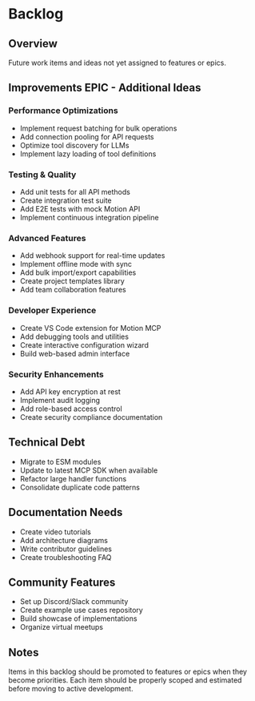 # Backlog

## Overview
Future work items and ideas not yet assigned to features or epics.

## Improvements EPIC - Additional Ideas

### Performance Optimizations
- Implement request batching for bulk operations
- Add connection pooling for API requests
- Optimize tool discovery for LLMs
- Implement lazy loading of tool definitions

### Testing & Quality
- Add unit tests for all API methods
- Create integration test suite
- Add E2E tests with mock Motion API
- Implement continuous integration pipeline

### Advanced Features
- Add webhook support for real-time updates
- Implement offline mode with sync
- Add bulk import/export capabilities
- Create project templates library
- Add team collaboration features

### Developer Experience
- Create VS Code extension for Motion MCP
- Add debugging tools and utilities
- Create interactive configuration wizard
- Build web-based admin interface

### Security Enhancements
- Add API key encryption at rest
- Implement audit logging
- Add role-based access control
- Create security compliance documentation

## Technical Debt
- Migrate to ESM modules
- Update to latest MCP SDK when available
- Refactor large handler functions
- Consolidate duplicate code patterns

## Documentation Needs
- Create video tutorials
- Add architecture diagrams
- Write contributor guidelines
- Create troubleshooting FAQ

## Community Features
- Set up Discord/Slack community
- Create example use cases repository
- Build showcase of implementations
- Organize virtual meetups

## Notes
Items in this backlog should be promoted to features or epics when they become priorities. Each item should be properly scoped and estimated before moving to active development.